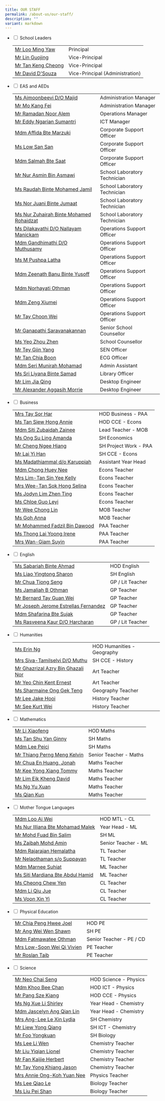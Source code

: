 ```yaml
---
title: OUR STAFF
permalink: /about-us/our-staff/
description: ""
variant: markdown
---
```

<div class="content">
<ul class="jekyllcodex_accordion">
<li><input type="checkbox" id="accordion1"> <label for="accordion1">School Leaders</label>
<div><table cellpadding="0" cellspacing="0" border="0"><tbody>
<tr><td><a href="mailto:millennia_inst@moe.edu.sg" target="">Mr Loo Ming Yaw</a></td><td>Principal</td></tr>
<tr><td><a href="mailto:millennia_inst@moe.edu.sg" target="">Mr Lin Guojing</a></td><td>Vice-Principal</td></tr>
<tr><td><a href="mailto:millennia_inst@moe.edu.sg" target="">Mr Tan Keng Cheong </a></td><td>Vice-Principal</td></tr>
<tr><td><a href="mailto:millennia_inst@moe.edu.sg" target="">Mr David D'Souza</a></td><td>Vice-Principal (Administration)</td></tr></tbody></table></div></li>

<li><input type="checkbox" id="accordion2"> <label for="accordion2">EAS and AEDs</label>
<div><table cellpadding="0" cellspacing="0" border="0"><tbody>
<tr><td><a href="mailto:ajmoonbeevi_majid@moe.edu.sg" target="">Ms Ajmoonbeevi D/O Majid</a></td><td>Administration Manager</td></tr>
<tr><td><a href="mailto:mo_kang_fei@moe.edu.sg" target="">Mr Mo Kang Fei</a></td><td>Administration Manager</td></tr>
<tr><td><a href="mailto:ramadan_noor_alem@moe.edu.sg" target="">Mr Ramadan Noor Alem</a></td><td>Operations Manager</td></tr>
<tr><td><a href="mailto:eddy_ngarian_sumantri@moe.edu.sg" target="">Mr Eddy Ngarian Sumantri</a></td><td>ICT Manager</td></tr>
<tr><td><a href="mailto:affida_marzuki@moe.edu.sg" target="">Mdm Affida Bte Marzuki</a></td><td>Corporate Support Officer</td></tr>
<tr><td><a href="mailto:low_san_san_a@moe.edu.sg" target="">Ms Low San San</a>&nbsp;</td><td>Corporate Support Officer</td></tr>
	<tr><td><a href="mailto:salmah_saat@moe.edu.sg" target="">Mdm Salmah Bte Saat</a></td><td>Corporate Support Officer</td></tr>
<tr><td><a href="mailto:NUR_ASMIN_ASMAWI@moe.edu.sg" target="">Mr Nur Asmin Bin Asmawi</a></td><td>School Laboratory Technician</td></tr>
<tr><td><a href="mailto:raudah_mohamed_jamil@moe.edu.sg" target="">Ms Raudah Binte Mohamed Jamil</a></td><td>School Laboratory Technician</td></tr>
<tr><td><a href="mailto:nor_juani_jumaat@moe.edu.sg" target="">Ms Nor Juani Binte Jumaat</a></td><td>School Laboratory Technician</td></tr>
<tr><td><a href="mailto:NUR_ZUHAIRAH_MOHAMED_ROHAIDZAT@moe.edu.sg" target="">Ms Nur Zuhairah Binte Mohamed Rohaidzat</a></td><td>School Laboratory Technician</td></tr>
<tr><td><a href="mailto:DILAKAVATHI_NALLAYAN_MANICKAM@moe.edu.sg" target="">Ms Dilakavathi D/O Nallayam Manickam</a></td><td>Operations Support Officer</td></tr>
<tr><td><a href="mailto:GANDHIMATHI_MUTHUSAMY@moe.edu.sg" target="">Mdm Gandhimathi D/O Muthusamy</a></td><td>Operations Support Officer</td></tr>
<tr><td><a href="mailto:m_pushpa_latha@moe.edu.sg" target="">Ms M Pushpa Latha</a></td><td>Operations Support Officer</td></tr>
<tr><td><a href="mailto:ZEENATH_BANU_YUSOFF@moe.edu.sg" target="">Mdm Zeenath Banu Binte Yusoff</a></td><td>Operations Support Officer</td></tr>
<tr><td><a href="mailto:NORHAYATI_OTHMAN_A@moe.edu.sg" target="">Mdm Norhayati Othman</a></td><td>Operations Support Officer</td></tr>
<tr><td><a href="mailto:zeng_xiumei@moe.edu.sg" target="">Mdm Zeng Xiumei</a></td><td>Operations Support Officer</td></tr>
	<tr><td><a href="mailto:tay_choon_wei@moe.edu.sg" target="">Mr Tay Choon Wei</a></td><td>Operations Support Officer</td></tr>
	
<tr><td><a href="mailto:GANAPATHI_SARAVANA_KANNAN@moe.edu.sg" target="">Mr Ganapathi Saravanakannan</a></td><td>Senior School Counsellor</td></tr>
<tr><td><a href="mailto:yeo_zhou_zhen@moe.edu.sg" target="">Ms Yeo Zhou Zhen</a></td><td>School Counsellor</td></tr>
<tr><td><a href="mailto:tey_giin_yang@moe.edu.sg" target="">Mr Tey Giin Yang</a></td><td>SEN Officer</td></tr>
<tr><td><a href="mailto:tan_chia_boon@schools.gov.sg@moe.edu.sg" target="">Mr Tan Chia Boon</a></td><td>ECG Officer</td></tr>
<tr><td><a href="mailto:seri_munirah_mohamad@moe.edu.sg" target="">Mdm Seri Munirah Mohamad</a></td><td>Admin Assistant</td></tr>
<tr><td><a href="mailto:Sri.Liyana@staff.spydus.com.sg" target="">Ms Sri Liyana Binte Samad</a></td><td>Library Officer</td></tr>
<tr><td><a href="mailto:g-ncs0908jde@ncs.com.sg" target="">Mr Lim Jia Qing</a></td><td>Desktop Engineer</td></tr>
<tr><td><a href="mailto:g-ncs0908jde@ncs.com.sg" target="">Mr Alexander Aggasih Morrie</a></td><td>Desktop Engineer</td></tr></tbody></table></div></li>

<li><input type="checkbox" id="accordion3"> <label for="accordion3">Business</label>
<div><table cellpadding="0" cellspacing="0" border="0"><tbody>
<tr><td><a href="mailto:lee_sor_har@moe.edu.sg" target="">Mrs Tay Sor Har</a></td><td>HOD Business - PAA</td></tr>
<tr><td><a href="mailto:tan_siew_hong_annie@moe.edu.sg" target="">Ms Tan Siew Hong Annie</a></td><td>HOD CCE - Econs</td></tr>
<tr><td><a href="mailto:siti_zubaidah_zainee@moe.edu.sg" target="">Mdm Siti Zubaidah Zainee</a></td><td>Lead Teacher - MOB</td></tr>
<tr><td><a href="mailto:ong_su_ling_amanda@moe.edu.sg" target="">Ms Ong Su Ling Amanda</a></td><td>SH Economics</td></tr>
<tr><td><a href="mailto:cheng_ngee_hiang@moe.edu.sg" target="">Mr Cheng Ngee Hiang</a></td><td>SH Project Work - PAA</td></tr>
<tr><td><a href="mailto:Lai_Yi Han@moe.edu.sg" target="">Mr Lai Yi Han</a></td><td>SH CCE - Econs</td></tr>
<tr><td><a href="mailto:madathiammal_karuppiah@moe.edu.sg" target="">Ms Madathiammal d/o Karuppiah</a></td><td>Assistant Year Head</td></tr>
<tr><td><a href="mailto:chong_huey_nee@moe.edu.sg" target="">Mdm Chong Huey Nee</a></td><td>Econs Teacher</td></tr>
<tr><td><a href="mailto:tan_sin_yee_a@moe.edu.sg" target="">Mrs Lim-Tan Sin Yee Kelly</a></td><td>Econs Teacher</td></tr>
<tr><td><a href="mailto:tan_sok_hong_selina@moe.edu.sg" target="">Mrs Wee-Tan Sok Hong Selina</a></td><td>Econs Teacher</td></tr>
<tr><td><a href="mailto:lim_zhen_ting_jodyn@moe.edu.sg" target="">Ms Jodyn Lim Zhen Ting</a></td><td>Econs Teacher</td></tr>
<tr><td><a href="mailto:chloe_guo_leyi@moe.edu.sg" target="">Ms Chloe Guo Leyi</a></td><td>Econs Teacher</td></tr>
<tr><td><a href="mailto:wee_chong_lin@moe.edu.sg" target="">Mr Wee Chong Lin</a></td><td>MOB Teacher</td></tr>
	<tr><td><a href="mailto:goh_anna@moe.edu.sg" target="">Ms Goh Anna</a></td><td>MOB Teacher</td></tr>
<tr><td><a href="mailto:mohammed_fadzil_dawood@moe.edu.sg" target="">Mr Mohammed Fadzil Bin Dawood</a></td><td>PAA Teacher</td></tr>
<tr><td><a href="mailto:thong_lai_yoong@moe.edu.sg" target="">Ms Thong Lai Yoong Irene</a></td><td>PAA Teacher</td></tr>
<tr><td><a href="mailto:giam_suyin@moe.edu.sg" target="">Mrs Wan-Giam Suyin</a></td><td>PAA Teacher</td></tr></tbody></table></div></li>

<li><input type="checkbox" id="accordion4"> <label for="accordion4">English</label>
<div><table cellpadding="0" cellspacing="0" border="0"><tbody>
<tr><td><a href="mailto:sabariah_ahmad@moe.edu.sg" target="">Ms Sabariah Binte Ahmad</a></td><td>HOD English</td></tr>
	<tr><td><a href="mailto:liao_yingtong@moe.edu.sg" target="">Ms Liao Yingtong Sharon</a></td><td>SH English</td></tr>
<tr><td><a href="mailto:chua_tiong_seng@moe.edu.sg" target="">Mr Chua Tiong Seng</a></td><td>GP / Lit Teacher</td></tr>
<tr><td><a href="mailto:jamaliah_b_othman@moe.edu.sg" target="">Ms Jamaliah B Othman</a></td><td>GP Teacher</td></tr>
<tr><td><a href="mailto:tay_guan_wei_bernard@moe.edu.sg" target="">Mr Bernard Tay Guan Wei</a></td><td>GP Teacher</td></tr>
<tr><td><a href="mailto:joseph_jerome_estrellas_fernandez@moe.edu.sg" target=""> Mr Joseph Jerome Estrellas Fernandez </a></td><td>GP Teacher</td></tr>
<tr><td><a href="mailto:shafarina_sujak@moe.edu.sg" target=""> Mdm Shafarina Bte Sujak</a></td><td>GP Teacher</td></tr>
<tr><td><a href="mailto:rasveena_kaur_harcharan_singh@moe.edu.sg" target="">Ms Rasveena Kaur D/O Harcharan </a></td><td>GP / Lit Teacher</td></tr>
		</tbody></table></div></li>

<li><input type="checkbox" id="accordion5"> <label for="accordion5">Humanities</label>
<div><table cellpadding="0" cellspacing="0" border="0"><tbody>
<tr><td><a href="mailto:ng_erin@moe.edu.sg" target="">Ms Erin Ng</a></td><td>HOD Humanities - Geography</td></tr>
<tr><td><a href="mailto:tamilselvi_siva@moe.edu.sg" target="">Mrs Siva-Tamilselvi D/O Muthu</a></td><td>SH CCE - History</td></tr>
<tr><td><a href="mailto:ghazrizal_azry_ghazali_nor@moe.edu.sg" target="">Mr Ghazrizal Azry Bin Ghazali Nor</a></td><td>Art Teacher</td></tr>
<tr><td><a href="mailto:ernest_yeo@moe.edu.sg" target="">Mr Yeo Chin Kent Ernest</a></td><td>Art Teacher</td></tr>
<tr><td><a href="mailto:sharmaine_ong_gek_teng_a@moe.edu.sg" target="">Ms Sharmaine Ong Gek Teng</a></td><td>Geography Teacher</td></tr>
<tr><td><a href="mailto:lee_jake_hooi@moe.edu.sg" target="">Mr Lee Jake Hooi</a></td><td>History Teacher</td></tr>
<tr><td><a href="mailto:see_kurt_wei@moe.edu.sg" target="">Mr See Kurt Wei</a></td><td>History Teacher</td></tr></tbody></table></div></li>

<li><input type="checkbox" id="accordion6"> <label for="accordion6">Mathematics</label>
<div><table cellpadding="0" cellspacing="0" border="0"><tbody>
<tr><td><a href="mailto:li_xiaofeng@moe.edu.sg" target="">Mr Li Xiaofeng</a></td><td>HOD Maths</td></tr>
<tr><td><a href="mailto:tan_shu_yan_ginny@moe.edu.sg" target="">Ms Tan Shu Yan Ginny</a></td><td>SH Maths</td></tr>
<tr><td><a href="mailto:lee_peici@moe.edu.sg" target="">Mdm Lee Peici</a></td><td>SH Maths</td></tr>
<tr><td><a href="mailto:kelvin_thiang_perng_meng@moe.edu.sg" target="">Mr Thiang Perng Meng Kelvin</a></td><td>Senior Teacher - Maths</td></tr>
<tr><td><a href="mailto:chua_en_huang_jonah@moe.edu.sg" target="">Mr Chua En Huang, Jonah</a></td><td>Maths Teacher</td></tr>
<tr><td><a href="mailto:kee_yongxiang_tommy@moe.edu.sg" target="">Mr Kee Yong Xiang Tommy</a></td><td>Maths Teacher</td></tr>
<tr><td><a href="mailto:lim_eik_kheng@moe.edu.sg" target="">Mr Lim Eik Kheng David</a></td><td>Maths Teacher</td></tr>
<tr><td><a href="mailto:ng_yu_xuan@moe.edu.sg" target="">Ms Ng Yu Xuan</a></td><td>Maths Teacher</td></tr>
<tr><td><a href="mailto:qian_kun@moe.edu.sg" target="">Ms Qian Kun </a></td><td>Maths Teacher</td></tr>
		</tbody></table></div></li>

<li><input type="checkbox" id="accordion7"> <label for="accordion7">Mother Tongue Languages</label>
<div><table cellpadding="0" cellspacing="0" border="0"><tbody>
<tr><td><a href="mailto:loo_ai_wei@moe.edu.sg" target="">Mdm Loo Ai Wei</a></td><td>HOD MTL - CL</td></tr>
<tr><td><a href="mailto:nur_illiana_mohamad_malek@moe.edu.sg" target="">Ms Nur Illiana Bte Mohamad Malek</a></td><td>Year Head - ML</td></tr>
<tr><td><a href="mailto:mohd_fuad_salim@moe.edu.sg" target="">Mr Mohd Fuad Bin Salim</a></td><td>SH ML</td></tr>
<tr><td><a href="mailto:zaibah_mohammed_amin@moe.edu.sg" target="">Ms Zaibah Mohd Amin</a></td><td>Senior Teacher - ML</td></tr>
<tr><td><a href="mailto:rajarajan_hemalatha@moe.edu.sg" target="">Mdm Rajarajan Hemalatha</a></td><td>TL Teacher</td></tr>
<tr><td><a href="mailto:nelaothaman_suppayan@moe.edu.sg" target="">Mr Nelaothaman s/o Suppayan</a></td><td>TL Teacher</td></tr>
<tr><td><a href="mailto:marnee_suhiat@moe.edu.sg" target="">Mdm Marnee Suhiat</a></td><td>ML Teacher</td></tr>
<tr><td><a href="mailto:siti_mardiana_abdul_hamid@moe.edu.sg" target="">Ms Siti Mardiana Bte Abdul Hamid</a></td><td>ML Teacher</td></tr>
<tr><td><a href="mailto:cheong_chew_yen@moe.edu.sg" target="">Ms Cheong Chew Yen</a></td><td>CL Teacher</td></tr>
<tr><td><a href="mailto:li_qiu_jue@moe.edu.sg" target="">Mdm Li Qiu Jue</a></td><td>CL Teacher</td></tr>
<tr><td><a href="mailto:voon_xin_yi@moe.edu.sg" target="">Ms Voon Xin Yi</a></td><td>CL Teacher</td></tr></tbody></table></div></li>

<li><input type="checkbox" id="accordion8"> <label for="accordion8">Physical Education</label>
<div><table cellpadding="0" cellspacing="0" border="0"><tbody>
<tr><td><a href="mailto:chia_peng_hwee@moe.edu.sg" target="">Mr Chia Peng Hwee Joel</a></td><td>HOD PE</td></tr>
<tr><td><a href="mailto:ang_wei_wen_shawn@moe.edu.sg" target="">Mr Ang Wei Wen Shawn</a></td><td>SH PE</td></tr>
<tr><td><a href="mailto:fatmawatee_othman@moe.edu.sg" target="">Mdm Fatmawatee Othman</a></td><td>Senior Teacher - PE / CD</td></tr>
<tr><td><a href="mailto:vivien_soon_wei_qi@moe.edu.sg" target="">Mrs Low-Soon Wei Qi Vivien</a></td><td>PE Teacher</td></tr>
<tr><td><a href="mailto:roslan_taib@moe.edu.sg" target="">Mr Roslan Taib</a></td><td>PE Teacher</td></tr></tbody></table></div></li>

<li><input type="checkbox" id="accordion9"> <label for="accordion9">Science</label>
<div><table cellpadding="0" cellspacing="0" border="0"><tbody>
<tr><td><a href="mailto:neo_chai_seng@moe.edu.sg" target="">Mr Neo Chai Seng</a></td><td>HOD Science - Physics</td></tr>
<tr><td><a href="mailto:khoo_bee_chan@moe.edu.sg" target="">Mdm Khoo Bee Chan</a></td><td>HOD ICT - Physics</td></tr>
<tr><td><a href="mailto:pang_sze_kiang@moe.edu.sg" target="">Mr Pang Sze Kiang</a></td><td>HOD CCE - Physics</td></tr>
<tr><td><a href="mailto:ng_xue_li_shirley@moe.edu.sg" target="">Ms Ng Xue Li Shirley</a></td><td>Year Head - Chemistry</td></tr>
<tr><td><a href="mailto:jascelyn_ang_qian_lin@moe.edu.sg" target="">Mdm Jascelyn Ang Qian Lin</a></td><td>Year Head - Chemistry</td></tr>
<tr><td><a href="mailto:lee_le_xin@moe.edu.sg" target="">Mrs Ang-Lee Le Xin Lydia</a></td><td>SH Chemistry</td></tr>
<tr><td><a href="mailto:liew_yong_qiang@moe.edu.sg" target="">Mr Liew Yong Qiang</a></td><td>SH ICT - Chemistry</td></tr>
<tr><td><a href="mailto:foo_yongkuan@moe.edu.sg" target="">Mr Foo Yongkuan</a></td><td>SH Biology</td></tr>
<tr><td><a href="mailto:lee_li_wen@moe.edu.sg" target="">Ms Lee Li Wen</a></td><td>Chemistry Teacher</td></tr>
<tr><td><a href="mailto:liu_yiqian_lionel@moe.edu.sg" target="">Mr Liu Yiqian Lionel</a></td><td>Chemistry Teacher</td></tr>
<tr><td><a href="mailto:fan_kaijie_herbert@moe.edu.sg" target="">Mr Fan Kaijie Herbert</a></td><td>Chemistry Teacher</td></tr>
<tr><td><a href="mailto:tay_yong_khiang_jason@moe.edu.sg" target="">Mr Tay Yong Khiang Jason</a></td><td>Chemistry Teacher</td></tr>
<tr><td><a href="mailto:koh_yuan_nee_annie@moe.edu.sg" target="">Mrs Annie Ong-Koh Yuan Nee</a></td><td>Physics Teacher</td></tr>
<tr><td><a href="mailto:lee_qiao_le@moe.edu.sg" target="">Ms Lee Qiao Le</a></td><td>Biology Teacher</td></tr>
<tr><td><a href="mailto:liu_peishan@moe.edu.sg" target="">Ms Liu Pei Shan</a></td><td>Biology Teacher</td></tr></tbody></table></div></li></ul></div>